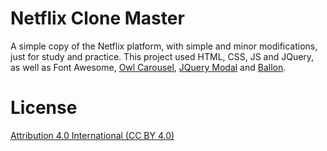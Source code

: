 # Netflix Clone Master

A simple copy of the Netflix platform, with simple and minor modifications, just for study and practice.
This project used HTML, CSS, JS and JQuery, as well as Font Awesome, [Owl Carousel](https://owlcarousel2.github.io/OwlCarousel2/), [JQuery Modal](https://jquerymodal.com/) and [Ballon](https://kazzkiq.github.io/balloon.css/).

# License

[Attribution 4.0 International (CC BY 4.0)](https://creativecommons.org/licenses/by/4.0/)
